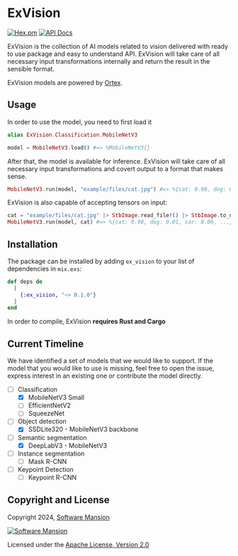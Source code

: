 # ExVision

[![Hex.pm](https://img.shields.io/hexpm/v/ex_vision.svg)](https://hex.pm/packages/ex_vision)
[![API Docs](https://img.shields.io/badge/api-docs-yellow.svg?style=flat)](https://hexdocs.pm/ex_vision)
<!-- [![CircleCI](https://circleci.com/gh/membraneframework/ex_vision.svg?style=svg)](https://circleci.com/gh/membraneframework/ex_vision) -->

ExVision is the collection of AI models related to vision delivered with ready to use package and easy to understand API.
ExVision will take care of all necessary input transformations internally and return the result in the sensible format.

ExVision models are powered by [Ortex](https://www.github.com/elixir-nx/ortex).

## Usage
In order to use the model, you need to first load it
```elixir
alias ExVision.Classification.MobileNetV3

model = MobileNetV3.load() #=> %MobileNetV3{}
```
After that, the model is available for inference.
ExVision will take care of all necessary input transformations and covert output to a format that makes sense.
```elixir
MobileNetV3.run(model, "example/files/cat.jpg") #=> %{cat: 0.98, dog: 0.01, car: 0.00, ...}
```

ExVision is also capable of accepting tensors on input:
```elixir
cat = "example/files/cat.jpg" |> StbImage.read_file!() |> StbImage.to_nx()
MobileNetV3.run(model, cat) #=> %{cat: 0.98, dog: 0.01, car: 0.00, ...}
```

## Installation

The package can be installed by adding `ex_vision` to your list of dependencies in `mix.exs`:

```elixir
def deps do
  [
    {:ex_vision, "~> 0.1.0"}
  ]
end
```

In order to compile, ExVision **requires Rust and Cargo**

## Current Timeline

We have identified a set of models that we would like to support.
If the model that you would like to use is missing, feel free to open the issue, express interest in an existing one or contribute the model directly.

- [ ] Classification
  - [x] MobileNetV3 Small
  - [ ] EfficientNetV2
  - [ ] SqueezeNet
- [ ] Object detection
  - [x] SSDLite320 - MobileNetV3 backbone
- [ ] Semantic segmentation
  - [x] DeepLabV3 - MobileNetV3
- [ ] Instance segmentation
  - [ ] Mask R-CNN
- [ ] Keypoint Detection
  - [ ] Keypoint R-CNN

## Copyright and License

Copyright 2024, [Software Mansion](https://swmansion.com/?utm_source=git&utm_medium=readme&utm_campaign=ex_vision)

[![Software Mansion](https://logo.swmansion.com/logo?color=white&variant=desktop&width=200&tag=membrane-github)](https://swmansion.com/?utm_source=git&utm_medium=readme&utm_campaign=ex_vision)

Licensed under the [Apache License, Version 2.0](LICENSE)
